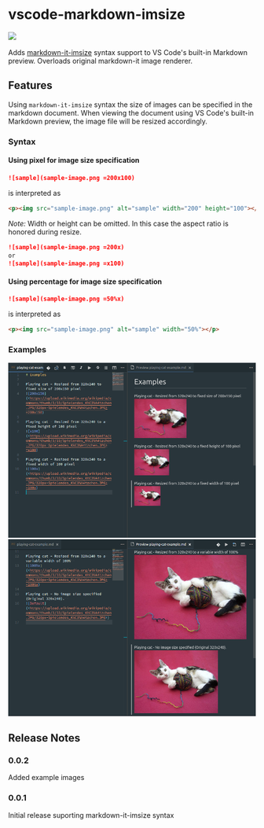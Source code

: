 # vscode-markdown-imsize

[![](https://vsmarketplacebadge.apphb.com/version/amoosbr.markdown-imsize.svg)](https://vsmarketplacebadge.apphb.com/version/amoosbr.markdown-imsize.svg)

Adds [markdown-it-imsize](https://www.npmjs.com/package/markdown-it-imsize) syntax support to VS Code's built-in Markdown preview. Overloads original markdown-it image renderer.

## Features

Using `markdown-it-imsize` syntax the size of images can be specified in the markdown document. When viewing the document using VS Code's built-in Markdown preview, the image file will be resized accordingly.

### Syntax

#### Using pixel for image size specification

```markdown
![sample](sample-image.png =200x100)
```

is interpreted as

```html
<p><img src="sample-image.png" alt="sample" width="200" height="100"></p>
```

*Note:* Width or height can be omitted. In this case the aspect ratio is honored during resize.

```markdown
![sample](sample-image.png =200x)
or  
![sample](sample-image.png =x100)
```

#### Using percentage for image size specification

```markdown
![sample](sample-image.png =50%x)
```

is interpreted as

```html
<p><img src="sample-image.png" alt="sample" width="50%"></p>
```

### Examples

![](https://raw.githubusercontent.com/amoosbr/vscode-markdown-imsize/master/docs/playing-cat-example1.png)
![](https://raw.githubusercontent.com/amoosbr/vscode-markdown-imsize/master/docs/playing-cat-example2.png)

## Release Notes

### 0.0.2

Added example images

### 0.0.1

Initial release suporting markdown-it-imsize syntax
